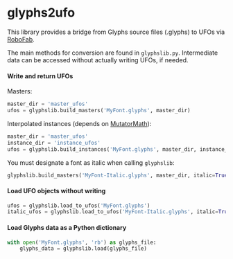 # glyphs2ufo

This library provides a bridge from Glyphs source files (.glyphs) to UFOs via
[RoboFab](http://robofab.com/).

The main methods for conversion are found in `glyphslib.py`. Intermediate data
can be accessed without actually writing UFOs, if needed.

#### Write and return UFOs

Masters:

```python
master_dir = 'master_ufos'
ufos = glyphslib.build_masters('MyFont.glyphs', master_dir)
```

Interpolated instances (depends on
[MutatorMath](https://github.com/LettError/mutatorMath)):

```python
master_dir = 'master_ufos'
instance_dir = 'instance_ufos'
ufos = glyphslib.build_instances('MyFont.glyphs', master_dir, instance_dir)
```

You must designate a font as italic when calling `glyphslib`:

```python
glyphslib.build_masters('MyFont-Italic.glyphs', master_dir, italic=True)
```

#### Load UFO objects without writing

```python
ufos = glyphslib.load_to_ufos('MyFont.glyphs')
italic_ufos = glyphslib.load_to_ufos('MyFont-Italic.glyphs', italic=True)
```

#### Load Glyphs data as a Python dictionary

```python
with open('MyFont.glyphs', 'rb') as glyphs_file:
    glyphs_data = glyphslib.load(glyphs_file)
```
